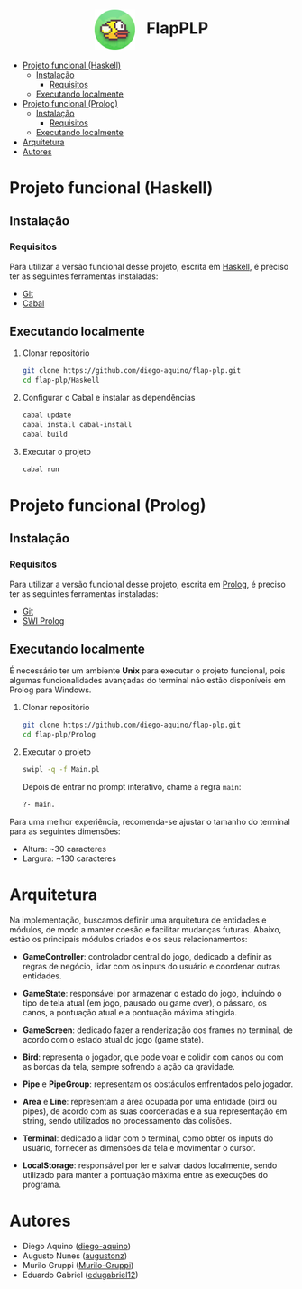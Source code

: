 <h1 align="center">
  <img src=".github/assets/icon.png" width="72px" align="center">&nbsp;&nbsp;
  FlapPLP
</h1>

- [Projeto funcional (Haskell)](#projeto-funcional-haskell)
  - [Instalação](#instalação)
    - [Requisitos](#requisitos)
  - [Executando localmente](#executando-localmente)
- [Projeto funcional (Prolog)](#projeto-funcional-prolog)
  - [Instalação](#instalação-1)
    - [Requisitos](#requisitos-1)
  - [Executando localmente](#executando-localmente-1)
- [Arquitetura](#arquitetura)
- [Autores](#autores)

# Projeto funcional (Haskell)

## Instalação

### Requisitos

Para utilizar a versão funcional desse projeto, escrita em [Haskell](https://www.haskell.org/), é preciso ter as seguintes ferramentas instaladas:

- [Git](https://git-scm.com/)
- [Cabal](https://www.haskell.org/cabal/)

## Executando localmente

1. Clonar repositório

   ```bash
   git clone https://github.com/diego-aquino/flap-plp.git
   cd flap-plp/Haskell
   ```

2. Configurar o Cabal e instalar as dependências

   ```bash
   cabal update
   cabal install cabal-install
   cabal build
   ```

3. Executar o projeto

   ```bash
   cabal run
   ```

# Projeto funcional (Prolog)

## Instalação

### Requisitos

Para utilizar a versão funcional desse projeto, escrita em [Prolog](https://www.swi-prolog.org/), é preciso ter as seguintes ferramentas instaladas:

- [Git](https://git-scm.com/)
- [SWI Prolog](https://www.swi-prolog.org/download/stable)

## Executando localmente

É necessário ter um ambiente **Unix** para executar o projeto funcional, pois algumas funcionalidades avançadas do terminal não estão disponíveis em Prolog para Windows.

1. Clonar repositório

   ```bash
   git clone https://github.com/diego-aquino/flap-plp.git
   cd flap-plp/Prolog
   ```

2. Executar o projeto

   ```bash
   swipl -q -f Main.pl
   ```

   Depois de entrar no prompt interativo, chame a regra `main`:

   ```bash
   ?- main.
   ```

Para uma melhor experiência, recomenda-se ajustar o tamanho do terminal para as seguintes dimensões:

- Altura: ~30 caracteres
- Largura: ~130 caracteres

# Arquitetura

Na implementação, buscamos definir uma arquitetura de entidades e módulos, de modo a manter coesão e facilitar mudanças futuras. Abaixo, estão os principais módulos criados e os seus relacionamentos:

- **GameController**: controlador central do jogo, dedicado a definir as regras de negócio, lidar com os inputs do usuário e coordenar outras entidades.

- **GameState**: responsável por armazenar o estado do jogo, incluindo o tipo de tela atual (em jogo, pausado ou game over), o pássaro, os canos, a pontuação atual e a pontuação máxima atingida.

- **GameScreen**: dedicado fazer a renderização dos frames no terminal, de acordo com o estado atual do jogo (game state).

- **Bird**: representa o jogador, que pode voar e colidir com canos ou com as bordas da tela, sempre sofrendo a ação da gravidade.

- **Pipe** e **PipeGroup**: representam os obstáculos enfrentados pelo jogador.

- **Area** e **Line**: representam a área ocupada por uma entidade (bird ou pipes), de acordo com as suas coordenadas e a sua representação em string, sendo utilizados no processamento das colisões.

- **Terminal**: dedicado a lidar com o terminal, como obter os inputs do usuário, fornecer as dimensões da tela e movimentar o cursor.

- **LocalStorage**: responsável por ler e salvar dados localmente, sendo utilizado para manter a pontuação máxima entre as execuções do programa.

# Autores

- Diego Aquino ([diego-aquino](https://github.com/diego-aquino))
- Augusto Nunes ([augustonz](https://github.com/augustonz))
- Murilo Gruppi ([Murilo-Gruppi](https://github.com/Murilo-Gruppi))
- Eduardo Gabriel ([edugabriel12](https://github.com/edugabriel12))
